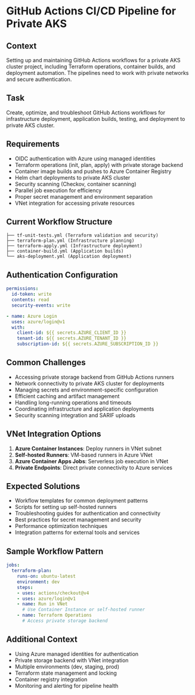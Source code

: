 # GitHub Actions CI/CD Pipeline for Private AKS

## Context
Setting up and maintaining GitHub Actions workflows for a private AKS cluster project, including Terraform operations, container builds, and deployment automation. The pipelines need to work with private networks and secure authentication.

## Task
Create, optimize, and troubleshoot GitHub Actions workflows for infrastructure deployment, application builds, testing, and deployment to private AKS cluster.

## Requirements
- OIDC authentication with Azure using managed identities
- Terraform operations (init, plan, apply) with private storage backend
- Container image builds and pushes to Azure Container Registry
- Helm chart deployments to private AKS cluster
- Security scanning (Checkov, container scanning)
- Parallel job execution for efficiency
- Proper secret management and environment separation
- VNet integration for accessing private resources

## Current Workflow Structure
```
├── tf-unit-tests.yml (Terraform validation and security)
├── terraform-plan.yml (Infrastructure planning)
├── terraform-apply.yml (Infrastructure deployment)
├── container-build.yml (Application builds)
└── aks-deployment.yml (Application deployment)
```

## Authentication Configuration
```yaml
permissions:
  id-token: write
  contents: read
  security-events: write

- name: Azure Login
  uses: azure/login@v1
  with:
    client-id: ${{ secrets.AZURE_CLIENT_ID }}
    tenant-id: ${{ secrets.AZURE_TENANT_ID }}
    subscription-id: ${{ secrets.AZURE_SUBSCRIPTION_ID }}
```

## Common Challenges
- Accessing private storage backend from GitHub Actions runners
- Network connectivity to private AKS cluster for deployments
- Managing secrets and environment-specific configuration
- Efficient caching and artifact management
- Handling long-running operations and timeouts
- Coordinating infrastructure and application deployments
- Security scanning integration and SARIF uploads

## VNet Integration Options
1. **Azure Container Instances**: Deploy runners in VNet subnet
2. **Self-hosted Runners**: VM-based runners in Azure VNet
3. **Azure Container Apps Jobs**: Serverless job execution in VNet
4. **Private Endpoints**: Direct private connectivity to Azure services

## Expected Solutions
- Workflow templates for common deployment patterns
- Scripts for setting up self-hosted runners
- Troubleshooting guides for authentication and connectivity
- Best practices for secret management and security
- Performance optimization techniques
- Integration patterns for external tools and services

## Sample Workflow Pattern
```yaml
jobs:
  terraform-plan:
    runs-on: ubuntu-latest
    environment: dev
    steps:
    - uses: actions/checkout@v4
    - uses: azure/login@v1
    - name: Run in VNet
      # Use Container Instance or self-hosted runner
    - name: Terraform Operations
      # Access private storage backend
```

## Additional Context
- Using Azure managed identities for authentication
- Private storage backend with VNet integration
- Multiple environments (dev, staging, prod)
- Terraform state management and locking
- Container registry integration
- Monitoring and alerting for pipeline health
